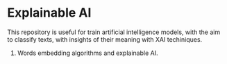 # Explainable AI 
This repository is useful for train artificial intelligence models, with the aim to classify texts, with insights of their meaning with XAI techiniques.

1. Words embedding algorithms and explainable AI.
